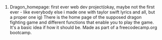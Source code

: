 1. Dragon_homepage: first ever web dev project(okay, maybe not the first ever - like everybody else i made one with taylor swift lyrics and all, but a proper one ig)
                    There is the home page of the supposed dragon fighting game and different functions that enable you to play the game. It's a basic idea if how it should be. Made as part of a
                    freecodecamp.org bootcamp. 
